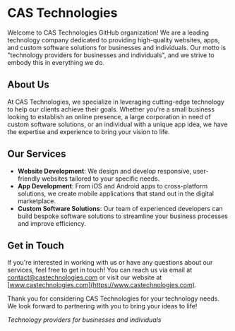 # CAS Technologies

Welcome to CAS Technologies GitHub organization! We are a leading technology company dedicated to providing high-quality websites, apps, and custom software solutions for businesses and individuals. Our motto is "technology providers for businesses and individuals", and we strive to embody this in everything we do.

## About Us

At CAS Technologies, we specialize in leveraging cutting-edge technology to help our clients achieve their goals. Whether you're a small business looking to establish an online presence, a large corporation in need of custom software solutions, or an individual with a unique app idea, we have the expertise and experience to bring your vision to life.

## Our Services

- **Website Development**: We design and develop responsive, user-friendly websites tailored to your specific needs.
- **App Development**: From iOS and Android apps to cross-platform solutions, we create mobile applications that stand out in the digital marketplace.
- **Custom Software Solutions**: Our team of experienced developers can build bespoke software solutions to streamline your business processes and improve efficiency.

## Get in Touch

If you're interested in working with us or have any questions about our services, feel free to get in touch! You can reach us via email at [contact@castechnologies.com](mailto:contact@castechnologies.com) or visit our website at [www.castechnologies.com](https://www.castechnologies.com).

Thank you for considering CAS Technologies for your technology needs. We look forward to partnering with you to bring your ideas to life!

*Technology providers for businesses and individuals*
